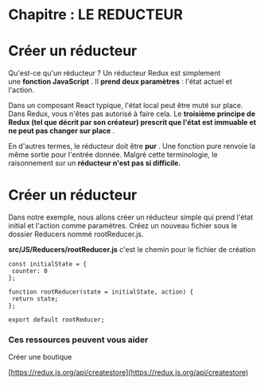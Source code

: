 # Chapitre : LE REDUCTEUR


# Créer un réducteur

Qu'est-ce qu'un réducteur ?
Un réducteur Redux est simplement une **fonction JavaScript** . Il **prend deux paramètres** : l'état actuel et l'action.

Dans un composant React typique, l'état local peut être muté sur place. Dans Redux, vous n'êtes pas autorisé à faire cela. Le **troisième principe de Redux (tel que décrit par son créateur) prescrit que l'état est immuable et ne peut pas changer sur place** .

En d'autres termes, le réducteur doit être **pur** . Une fonction pure renvoie la même sortie pour l'entrée donnée. Malgré cette terminologie, le raisonnement sur un **réducteur n'est pas si difficile.**

# Créer un réducteur

Dans notre exemple, nous allons créer un réducteur simple qui prend l'état initial et l'action comme paramètres.
Créez un nouveau fichier sous le dossier Reducers nommé rootReducer.js.

**src/JS/Reducers/rootReducer.js** c'est le chemin pour le fichier de création

```
const initialState = {
 counter: 0
};

function rootReducer(state = initialState, action) {
 return state;
};

export default rootReducer;
```

### Ces ressources peuvent vous aider

Créer une boutique

[https://redux.js.org/api/createstore](https://redux.js.org/api/createstore)
